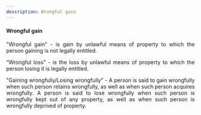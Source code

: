 ```yaml
---
description: Wrongful gain
---
```


#### Wrongful gain
<div style="text-align: justify">
"Wrongful gain" - is gain by unlawful means of property to which the person gaining is not legally entitled.

</p>

“Wrongful loss” - is the loss by unlawful means of property to which the person losing it is legally entitled.

</p>

"Gaining wrongfully/Losing wrongfully" - A person is said to gain wrongfully when such person retains wrongfully, as well as when such person acquires wrongfully. A person is said to lose wrongfully when such person is wrongfully kept out of any property, as well as when such person is wrongfully deprived of property.

</div>
